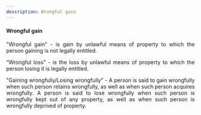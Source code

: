 ```yaml
---
description: Wrongful gain
---
```


#### Wrongful gain
<div style="text-align: justify">
"Wrongful gain" - is gain by unlawful means of property to which the person gaining is not legally entitled.

</p>

“Wrongful loss” - is the loss by unlawful means of property to which the person losing it is legally entitled.

</p>

"Gaining wrongfully/Losing wrongfully" - A person is said to gain wrongfully when such person retains wrongfully, as well as when such person acquires wrongfully. A person is said to lose wrongfully when such person is wrongfully kept out of any property, as well as when such person is wrongfully deprived of property.

</div>
